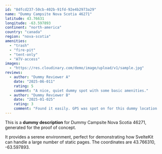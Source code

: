 ```yaml
---
id: "8dfcd237-50cb-402b-91fd-92e4b2973a29"
name: "Dummy Campsite Nova Scotia 46271"
latitude: 43.76631
longitude: -63.597893
continent: "north-america"
country: "canada"
region: "nova-scotia"
amenities:
  - "trash"
  - "fire-pit"
  - "tent-only"
  - "ATV-access"
images:
  - "https://res.cloudinary.com/demo/image/upload/v1/sample.jpg"
reviews:
  - author: "Dummy Reviewer A"
    date: "2025-06-011"
    rating: 5
    comment: "A nice, quiet dummy spot with some basic amenities."
  - author: "Dummy Reviewer B"
    date: "2025-01-025"
    rating: 3
    comment: "Found it easily. GPS was spot on for this dummy location."
---
```


This is a **dummy description** for Dummy Campsite Nova Scotia 46271, generated for the proof of concept.

It provides a serene environment, perfect for demonstrating how SvelteKit can handle a large number of static pages. The coordinates are 43.766310, -63.597893.
